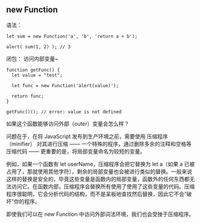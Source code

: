 ## new Function
语法：
```
let sum = new Function('a', 'b', 'return a + b');

alert( sum(1, 2) ); // 3
```

闭包：
访问内部变量~

```
function getFunc() {
  let value = "test";

  let func = new Function('alert(value)');

  return func;
}

getFunc()(); // error: value is not defined
```
如果这个函数能够访问外部（outer）变量会怎么样？

问题在于，在将 JavaScript 发布到生产环境之前，需要使用 压缩程序（minifier） 对其进行压缩 —— 一个特殊的程序，通过删除多余的注释和空格等压缩代码 —— 更重要的是，将局部变量命名为较短的变量。

例如，如果一个函数有 let userName，压缩程序会把它替换为 let a（如果 a 已被占用了，那就使用其他字符），剩余的局部变量也会被进行类似的替换。一般来说这样的替换是安全的，毕竟这些变量是函数内的局部变量，函数外的任何东西都无法访问它。在函数内部，压缩程序会替换所有使用了使用了这些变量的代码。压缩程序很聪明，它会分析代码的结构，而不是呆板地查找然后替换，因此它不会“破坏”你的程序。

即使我们可以在 new Function 中访问外部词法环境，我们也会受挫于压缩程序。